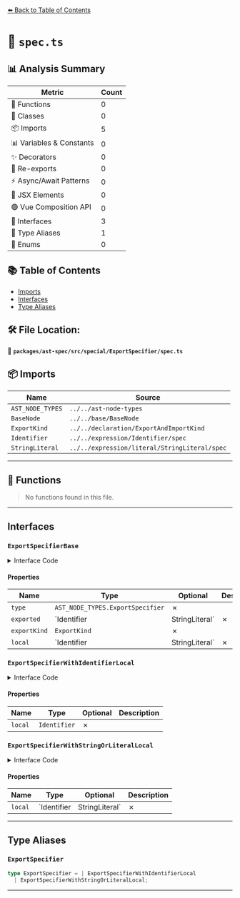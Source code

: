 [⬅️ Back to Table of Contents](../../../../../index.md)

# 📄 `spec.ts`

## 📊 Analysis Summary

| Metric | Count |
|--------|-------|
| 🔧 Functions | 0 |
| 🧱 Classes | 0 |
| 📦 Imports | 5 |
| 📊 Variables & Constants | 0 |
| ✨ Decorators | 0 |
| 🔄 Re-exports | 0 |
| ⚡ Async/Await Patterns | 0 |
| 💠 JSX Elements | 0 |
| 🟢 Vue Composition API | 0 |
| 📐 Interfaces | 3 |
| 📑 Type Aliases | 1 |
| 🎯 Enums | 0 |

## 📚 Table of Contents

- [Imports](#imports)
- [Interfaces](#interfaces)
- [Type Aliases](#type-aliases)

## 🛠️ File Location:
📂 **`packages/ast-spec/src/special/ExportSpecifier/spec.ts`**

## 📦 Imports

| Name | Source |
|------|--------|
| `AST_NODE_TYPES` | `../../ast-node-types` |
| `BaseNode` | `../../base/BaseNode` |
| `ExportKind` | `../../declaration/ExportAndImportKind` |
| `Identifier` | `../../expression/Identifier/spec` |
| `StringLiteral` | `../../expression/literal/StringLiteral/spec` |


---

## 🔧 Functions

> No functions found in this file.


---

## Interfaces

### `ExportSpecifierBase`

<details><summary>Interface Code</summary>

```ts
interface ExportSpecifierBase extends BaseNode {
  type: AST_NODE_TYPES.ExportSpecifier;
  exported: Identifier | StringLiteral;
  exportKind: ExportKind;
  local: Identifier | StringLiteral;
}
```
</details>

#### Properties

| Name | Type | Optional | Description |
|------|------|----------|-------------|
| `type` | `AST_NODE_TYPES.ExportSpecifier` | ✗ |  |
| `exported` | `Identifier | StringLiteral` | ✗ |  |
| `exportKind` | `ExportKind` | ✗ |  |
| `local` | `Identifier | StringLiteral` | ✗ |  |

### `ExportSpecifierWithIdentifierLocal`

<details><summary>Interface Code</summary>

```ts
export interface ExportSpecifierWithIdentifierLocal
  extends ExportSpecifierBase {
  local: Identifier;
}
```
</details>

#### Properties

| Name | Type | Optional | Description |
|------|------|----------|-------------|
| `local` | `Identifier` | ✗ |  |

### `ExportSpecifierWithStringOrLiteralLocal`

<details><summary>Interface Code</summary>

```ts
export interface ExportSpecifierWithStringOrLiteralLocal
  extends ExportSpecifierBase {
  local: Identifier | StringLiteral;
}
```
</details>

#### Properties

| Name | Type | Optional | Description |
|------|------|----------|-------------|
| `local` | `Identifier | StringLiteral` | ✗ |  |


---

## Type Aliases

### `ExportSpecifier`

```ts
type ExportSpecifier = | ExportSpecifierWithIdentifierLocal
  | ExportSpecifierWithStringOrLiteralLocal;
```


---